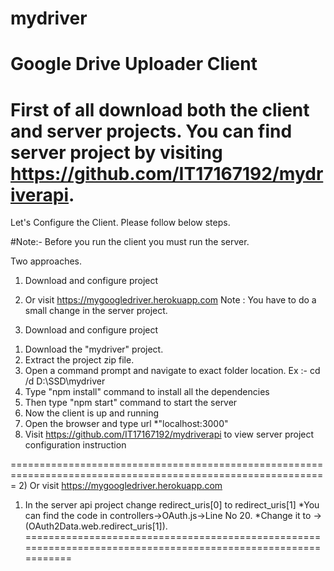 # mydriver
Google Drive Uploader Client
=============================================================================================================================================
First of all download both the client and server projects. You can find server project by visiting https://github.com/IT17167192/mydriverapi.
=============================================================================================================================================
Let's Configure the Client. Please follow below steps.

#Note:- Before you run the client you must run the server.

Two approaches.
1) Download and configure project
2) Or visit https://mygoogledriver.herokuapp.com
Note : You have to do a small change in the server project.

1) Download and configure project
  1. Download the "mydriver" project.
  2. Extract the project zip file.
  3. Open a command prompt and navigate to exact folder location. Ex :- cd /d D:\SSD\mydriver
  4. Type "npm install" command to install all the dependencies
  5. Then type "npm start" command to start the server
  6. Now the client is up and running
  7. Open the browser and type url *"localhost:3000"
  8. Visit https://github.com/IT17167192/mydriverapi to view server project configuration instruction

=============================================================================================================
2) Or visit https://mygoogledriver.herokuapp.com
  1. In the server api project change redirect_uris[0] to redirect_uris[1]
     *You can find the code in controllers->OAuth.js->Line No 20.
     *Change it to -> (OAuth2Data.web.redirect_uris[1]).
==============================================================================================================

